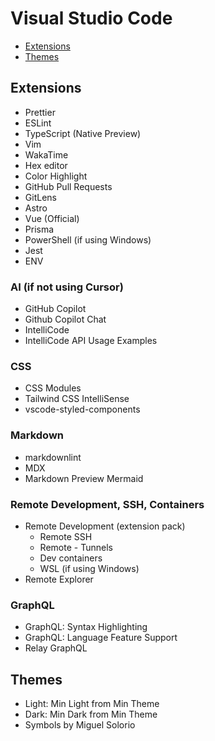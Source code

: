 # Visual Studio Code

- [Extensions](#extensions)
- [Themes](#themes)

## Extensions

- Prettier
- ESLint
- TypeScript (Native Preview)
- Vim
- WakaTime
- Hex editor
- Color Highlight
- GitHub Pull Requests
- GitLens
- Astro
- Vue (Official)
- Prisma
- PowerShell (if using Windows)
- Jest
- ENV

### AI (if not using Cursor)

- GitHub Copilot
- Github Copilot Chat
- IntelliCode
- IntelliCode API Usage Examples

### CSS

- CSS Modules
- Tailwind CSS IntelliSense
- vscode-styled-components

### Markdown

- markdownlint
- MDX
- Markdown Preview Mermaid

### Remote Development, SSH, Containers

- Remote Development (extension pack)
  - Remote SSH
  - Remote - Tunnels
  - Dev containers
  - WSL (if using Windows)
- Remote Explorer

### GraphQL

- GraphQL: Syntax Highlighting
- GraphQL: Language Feature Support
- Relay GraphQL

## Themes

- Light: Min Light from Min Theme
- Dark: Min Dark from Min Theme
- Symbols by Miguel Solorio